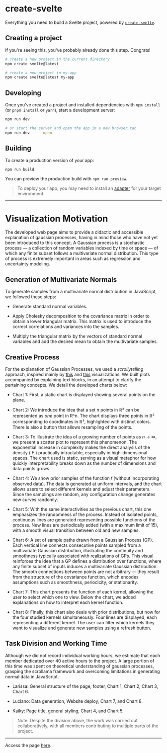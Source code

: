 # create-svelte

Everything you need to build a Svelte project, powered by [`create-svelte`](https://github.com/sveltejs/kit/tree/master/packages/create-svelte).

## Creating a project

If you're seeing this, you've probably already done this step. Congrats!

```bash
# create a new project in the current directory
npm create svelte@latest

# create a new project in my-app
npm create svelte@latest my-app
```

## Developing

Once you've created a project and installed dependencies with `npm install` (or `pnpm install` or `yarn`), start a development server:

```bash
npm run dev

# or start the server and open the app in a new browser tab
npm run dev -- --open
```

## Building

To create a production version of your app:

```bash
npm run build
```

You can preview the production build with `npm run preview`.

> To deploy your app, you may need to install an [adapter](https://kit.svelte.dev/docs/adapters) for your target environment.

---

# Visualization Motivation
The developed web page aims to provide a didactic and accessible explanation of gaussian processes, having in mind those who have not yet been introduced to this concept. A Gaussian process is a stochastic process — a collection of random variables indexed by time or space — of which any finite subset follows a multivariate normal distribution. This type of process is extremely important in areas such as regression and uncertainty modeling.

## Generation of Multivariate Normals
To generate samples from a multivariate normal distribution in JavaScript, we followed these steps:

- Generate standard normal variables.

- Apply Cholesky decomposition to the covariance matrix in order to obtain a lower triangular matrix. This matrix is used to introduce the correct correlations and variances into the samples.

- Multiply the triangular matrix by the vectors of standard normal variables and add the desired mean to obtain the multivariate samples.

## Creative Process
For the explanation of Gaussian Processes, we used a _scrollytelling_ approach, inspired mainly by [this](https://mathisonian.github.io/kde/) and [this](https://github.com/yizhe-ang/k-means-explorable/tree/main) visualizations. We built plots accompanied by explaining text blocks, in an attempt to clarify the pertaining concepts. We detail the developed charts below:

- Chart 1: First, a static chart is displayed showing several points on the plane.

- Chart 2: We introduce the idea that a set _n_ points in ℝ² can be represented as _one_ point in R^n. The chart displays three points in ℝ² corresponding to coordinates in ℝ³, highlighted with distinct colors. There is also a button that allows resampling of the points.

- Chart 3: To illustrate the idea of a growing number of points as _n_ → ∞, we present a scatter plot to represent this phenomenon. The exponential increase in complexity makes the direct analysis of the density \( F \) practically intractable, especially in high-dimensional spaces. The chart used is static, serving as a visual metaphor for how quickly interpretability breaks down as the number of dimensions and data points grows.

- Chart 4: We show prior samples of the function 𝑓 (without incorporating observed data). The data is generated at uniform intervals, and the chart allows users to select different kernels and adjust their parameters. Since the samplings are random, any configuration change generates new curves randomly.

- Chart 5: With the same interactivities as the previous chart, this one emphasizes the randomness of the process. Instead of isolated points, continuous lines are generated representing possible functions of the process. New lines are periodically added (with a maximum limit of 15), with a smooth visual transition between old and new samples.

- Chart 6: A set of sample paths drawn from a Gaussian Process (GP). Each vertical line connects consecutive points sampled from a multivariate Gaussian distribution, illustrating the continuity and smoothness typically associated with realizations of GPs. This visual reinforces the idea that a GP defines a distribution over functions, where any finite subset of inputs induces a multivariate Gaussian distribution. The smooth connections between points are not arbitrary — they result from the structure of the covariance function, which encodes assumptions such as smoothness, periodicity, or stationarity.

- Chart 7: This chart presents the function of each kernel, allowing the user to select which one to view. Below the chart, we added explanations on how to interpret each kernel function.

- Chart 8: Finally, this chart also deals with prior distributions, but now for the four studied kernels simultaneously. Four lines are displayed, each representing a different kernel. The user can filter which kernels they want to visualize and generate new samples using a refresh button.

## Task Division and Working Time
Although we did not record individual working hours, we estimate that each member dedicated over 40 active hours to the project. A large portion of this time was spent on theoretical understanding of gaussian processes, grasping the scrollama framework and overcoming limitations in generating normal data in JavaScript.

- Larissa: General structure of the page, footer, Chart 1, Chart 2, Chart 3, Chart 6. 

- Luciano: Data generation, Website deploy, Chart 7, and Chart 8.

- Kaiky: Page title, general styling, Chart 4, and Chart 5.

> Note: Despite the division above, the work was carried out collaboratively, with all members contributing to multiple parts of the project.

---

Access the page [here](https://fgv-vis-2025.github.io/tarefa-4-gaussian-processes/).
